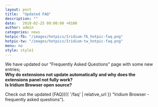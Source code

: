 ```yaml
---
layout: post
title:  "Updated FAQ"
description: ""
date:   2018-02-25 09:00:00 +0100
author:	admin
categories: news
hotpic-fb: "/images/hotpics/Iridium-fb_hotpic-faq.png"
hotpic-tw: "/images/hotpics/Iridium-tw_hotpic-faq.png"
menu: no
style: style1
---
```


We have updated our "Frequently Asked Questions" page with some new entries;   
**Why do extensions not update automatically and why does the extensions panel not fully work?**   
**Is Iridium Browser open source?**   
      
Check out the updated [FAQ]({{ '/faq' | relative_url }} "Iridium Browser - frequently asked questions").